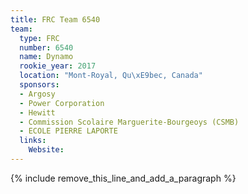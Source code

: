 ```yaml
---
title: FRC Team 6540
team:
  type: FRC
  number: 6540
  name: Dynamo
  rookie_year: 2017
  location: "Mont-Royal, Qu\xE9bec, Canada"
  sponsors:
  - Argosy
  - Power Corporation
  - Hewitt
  - Commission Scolaire Marguerite-Bourgeoys (CSMB)
  - ECOLE PIERRE LAPORTE
  links:
    Website:
---
```


{% include remove_this_line_and_add_a_paragraph %}